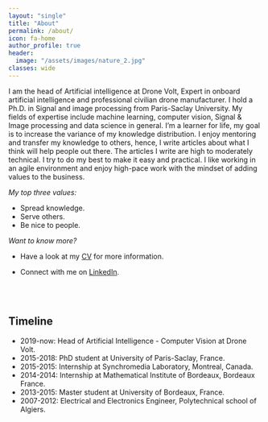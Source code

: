 ```yaml
---
layout: "single"
title: "About"
permalink: /about/
icon: fa-home
author_profile: true
header:
  image: "/assets/images/nature_2.jpg"
classes: wide
---
```


I am the head of Artificial intelligence at Drone Volt, Expert in onboard artificial intelligence and professional civilian drone manufacturer. I hold a Ph.D. in Signal and image processing from Paris-Saclay University. My fields of expertise include machine learning, computer vision, Signal & Image processing and data science in general. I’m a learner for life, my goal is to increase the variance of my knowledge distribution. I enjoy mentoring and transfer my knowledge to others, hence, I write articles about what I think will help people out there. The articles I write are high to moderately technical. I try to do my best to make it easy and practical. I like working in an agile environment and enjoy high-pace work with the mindset of adding values to the business.

_My top three values:_

-   Spread knowledge.
-   Serve others.
-   Be nice to people.

_Want to know more?_

-   Have a look at my [CV](/assets/pdf/CV_detailed.pdf) for more information.

-   Connect with me on [LinkedIn](https://www.linkedin.com/in/aminehy/).

<!-- Some numbers:
* Three countries
* mentored +60 engineering students
* successfully -->

<br/><br/>

## Timeline

-   2019-now: Head of Artificial Intelligence - Computer Vision at Drone Volt.
-   2015-2018: PhD student at University of Paris-Saclay, France.
-   2015-2015: Internship at Synchromedia Laboratory, Montreal, Canada.
-   2014-2014: Internship at Mathematical Institute of Bordeaux, Bordeaux France.
-   2013-2015: Master student at University of Bordeaux, France.
-   2007-2012: Electrical and Electronics Engineer, Polytechnical school of Algiers.
